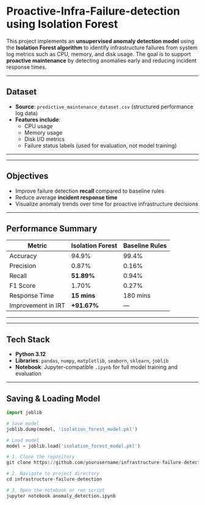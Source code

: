 # Proactive-Infra-Failure-detection using Isolation Forest

This project implements an **unsupervised anomaly detection model** using the **Isolation Forest algorithm** to identify infrastructure failures from system log metrics such as CPU, memory, and disk usage. The goal is to support **proactive maintenance** by detecting anomalies early and reducing incident response times.

---

##  Dataset

- **Source**: `predictive_maintenance_dataset.csv` (structured performance log data)
- **Features include**:  
  - CPU usage  
  - Memory usage  
  - Disk I/O metrics  
  - Failure status labels (used for evaluation, not model training)

---

---

##  Objectives

-  Improve failure detection **recall** compared to baseline rules
-  Reduce average **incident response time**
-  Visualize anomaly trends over time for proactive infrastructure decisions

---

##  Performance Summary

| Metric                | Isolation Forest | Baseline Rules |
|-----------------------|------------------|----------------|
| Accuracy              | 94.9%            | 99.4%          |
| Precision             | 0.87%            | 0.16%          |
| Recall                | **51.89%**       | 0.94%          |
| F1 Score              | 1.70%            | 0.27%          |
| Response Time         | **15 mins**      | 180 mins       |
| Improvement in IRT    | **+91.67%**      | —              |

---

---

##  Tech Stack

- **Python 3.12**
- **Libraries**: `pandas`, `numpy`, `matplotlib`, `seaborn`, `sklearn`, `joblib`
- **Notebook**: Jupyter-compatible `.ipynb` for full model training and evaluation

---

##  Saving & Loading Model

```python
import joblib

# Save model
joblib.dump(model, 'isolation_forest_model.pkl')

# Load model
model = joblib.load('isolation_forest_model.pkl')

# 1. Clone the repository
git clone https://github.com/yourusername/infrastructure-failure-detection.git

# 2. Navigate to project directory
cd infrastructure-failure-detection

# 3. Open the notebook or run script
jupyter notebook anomaly_detection.ipynb
